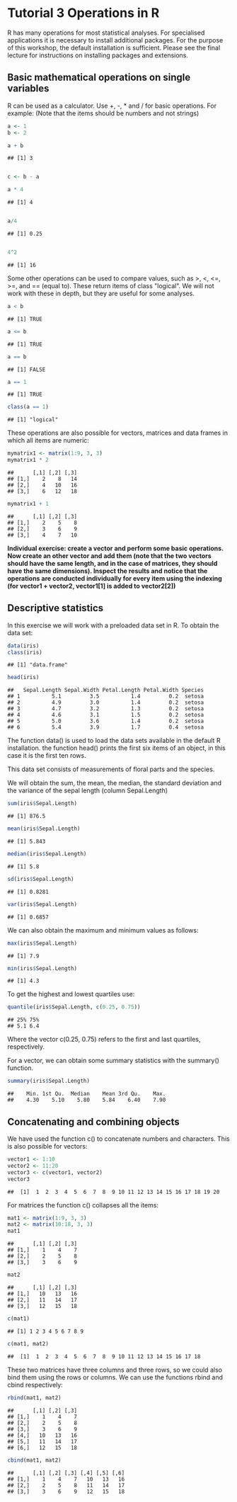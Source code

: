 Tutorial 3 Operations in R
===========================

R has many operations for most statistical analyses. For specialised applications it is necessary to install additional packages. For the purpose of this workshop, the default installation is sufficient. Please see the final lecture for instructions on installing packages and extensions.

Basic mathematical operations on single variables
-------------------------------------------------

R can be used as a calculator. Use +, -, * and / for basic operations. For example:
(Note that the items should be numbers and not strings)


```r
a <- 1
b <- 2

a + b
```

```
## [1] 3
```

```r

c <- b - a

a * 4
```

```
## [1] 4
```

```r

a/4
```

```
## [1] 0.25
```

```r

4^2
```

```
## [1] 16
```


Some other operations can be used to compare values, such as >, <, <=, >=, and == (equal to). These return items of class "logical". We will not work with these in depth, but they are useful for some analyses.


```r
a < b
```

```
## [1] TRUE
```

```r
a <= b
```

```
## [1] TRUE
```

```r
a == b
```

```
## [1] FALSE
```

```r
a == 1
```

```
## [1] TRUE
```

```r
class(a == 1)
```

```
## [1] "logical"
```


These operations are also possible for vectors, matrices and data frames in which all items are numeric:


```r
mymatrix1 <- matrix(1:9, 3, 3)
mymatrix1 * 2
```

```
##      [,1] [,2] [,3]
## [1,]    2    8   14
## [2,]    4   10   16
## [3,]    6   12   18
```

```r
mymatrix1 + 1
```

```
##      [,1] [,2] [,3]
## [1,]    2    5    8
## [2,]    3    6    9
## [3,]    4    7   10
```

**Individual exercise: create a vector and perform some basic operations. Now create an other vector and add them (note that the two vectors should have the same length, and in the case of matrices, they should have the same dimensions). Inspect the results and notice that the operations are conducted individually for every item using the indexing (for vector1 + vector2, vector1[1] is added to vector2[2])**


Descriptive statistics
----------------------

In this exercise we will work with a preloaded data set in R. To obtain the data set:


```r
data(iris)
class(iris)
```

```
## [1] "data.frame"
```

```r
head(iris)
```

```
##   Sepal.Length Sepal.Width Petal.Length Petal.Width Species
## 1          5.1         3.5          1.4         0.2  setosa
## 2          4.9         3.0          1.4         0.2  setosa
## 3          4.7         3.2          1.3         0.2  setosa
## 4          4.6         3.1          1.5         0.2  setosa
## 5          5.0         3.6          1.4         0.2  setosa
## 6          5.4         3.9          1.7         0.4  setosa
```


The function data() is used to load the data sets available in the default R installation. the function head() prints the first six items of an object, in this case it is the first ten rows.

This data set consists of measurements of floral parts and the species.

We will obtain the sum, the mean, the median, the standard deviation and the variance of the sepal length (column Sepal.Length)


```r
sum(iris$Sepal.Length)
```

```
## [1] 876.5
```

```r
mean(iris$Sepal.Length)
```

```
## [1] 5.843
```

```r
median(iris$Sepal.Length)
```

```
## [1] 5.8
```

```r
sd(iris$Sepal.Length)
```

```
## [1] 0.8281
```

```r
var(iris$Sepal.Length)
```

```
## [1] 0.6857
```


We can also obtain the maximum and minimum values as follows:


```r
max(iris$Sepal.Length)
```

```
## [1] 7.9
```

```r
min(iris$Sepal.Length)
```

```
## [1] 4.3
```


To get the highest and lowest quartiles use:


```r
quantile(iris$Sepal.Length, c(0.25, 0.75))
```

```
## 25% 75% 
## 5.1 6.4
```


Where the vector c(0.25, 0.75) refers to the first and last quartiles, respectively.

For a vector, we can obtain some summary statistics with the summary() function.


```r
summary(iris$Sepal.Length)
```

```
##    Min. 1st Qu.  Median    Mean 3rd Qu.    Max. 
##    4.30    5.10    5.80    5.84    6.40    7.90
```


Concatenating and combining objects
-----------------------------------

We have used the function c() to concatenate numbers and characters. This is also possible for vectors:


```r
vector1 <- 1:10
vector2 <- 11:20
vector3 <- c(vector1, vector2)
vector3
```

```
##  [1]  1  2  3  4  5  6  7  8  9 10 11 12 13 14 15 16 17 18 19 20
```


For matrices the function c() collapses all the items:


```r
mat1 <- matrix(1:9, 3, 3)
mat2 <- matrix(10:18, 3, 3)
mat1
```

```
##      [,1] [,2] [,3]
## [1,]    1    4    7
## [2,]    2    5    8
## [3,]    3    6    9
```

```r
mat2
```

```
##      [,1] [,2] [,3]
## [1,]   10   13   16
## [2,]   11   14   17
## [3,]   12   15   18
```

```r
c(mat1)
```

```
## [1] 1 2 3 4 5 6 7 8 9
```

```r
c(mat1, mat2)
```

```
##  [1]  1  2  3  4  5  6  7  8  9 10 11 12 13 14 15 16 17 18
```


These two matrices have three columns and three rows, so we could also bind them using the rows or columns. We can use the functions rbind and cbind respectively:


```r
rbind(mat1, mat2)
```

```
##      [,1] [,2] [,3]
## [1,]    1    4    7
## [2,]    2    5    8
## [3,]    3    6    9
## [4,]   10   13   16
## [5,]   11   14   17
## [6,]   12   15   18
```

```r
cbind(mat1, mat2)
```

```
##      [,1] [,2] [,3] [,4] [,5] [,6]
## [1,]    1    4    7   10   13   16
## [2,]    2    5    8   11   14   17
## [3,]    3    6    9   12   15   18
```






